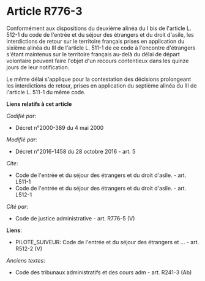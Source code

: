 # Article R776-3

Conformément aux dispositions du deuxième alinéa du I bis de l'article L. 512-1 du code de l'entrée et du séjour des
étrangers et du droit d'asile, les interdictions de retour sur le territoire français prises en application du sixième alinéa
du III de l'article L. 511-1 de ce code à l'encontre d'étrangers s'étant maintenus sur le territoire français au-delà du
délai de départ volontaire peuvent faire l'objet d'un recours contentieux dans les quinze jours de leur notification. 

Le même délai s'applique pour la contestation des décisions prolongeant les interdictions de retour, prises en application du
septième alinéa du III de l'article L. 511-1 du même code.

**Liens relatifs à cet article**

_Codifié par_:

  - Décret n°2000-389 du 4 mai 2000

_Modifié par_:

  - Décret n°2016-1458 du 28 octobre 2016 - art. 5

_Cite_:

  - Code de l'entrée et du séjour des étrangers et du droit d'asile. - art. L511-1
  - Code de l'entrée et du séjour des étrangers et du droit d'asile. - art. L512-1

_Cité par_:

  - Code de justice administrative - art. R776-5 (V)

**Liens**:

  - PILOTE_SUIVEUR: Code de l'entrée et du séjour des étrangers et ... - art. R512-2 (V)

_Anciens textes_:

  - Code des tribunaux administratifs et des cours adm - art. R241-3 (Ab)
